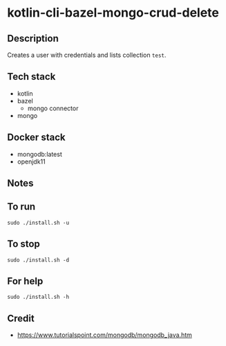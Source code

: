 # kotlin-cli-bazel-mongo-crud-delete

## Description
Creates a user with credentials
and lists collection `test`.

## Tech stack
- kotlin
- bazel
  - mongo connector
- mongo

## Docker stack
- mongodb:latest
- openjdk11

## Notes


## To run
`sudo ./install.sh -u`

## To stop
`sudo ./install.sh -d`

## For help
`sudo ./install.sh -h`

## Credit
- https://www.tutorialspoint.com/mongodb/mongodb_java.htm
